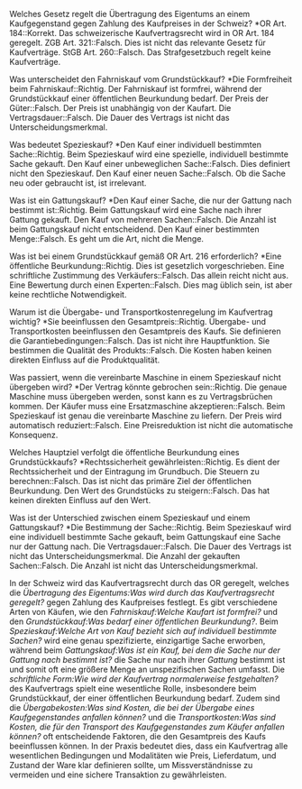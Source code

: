 Welches Gesetz regelt die Übertragung des Eigentums an einem Kaufgegenstand gegen Zahlung des Kaufpreises in der Schweiz?
*OR Art. 184::Korrekt. Das schweizerische Kaufvertragsrecht wird in OR Art. 184 geregelt.
ZGB Art. 321::Falsch. Dies ist nicht das relevante Gesetz für Kaufverträge.
StGB Art. 260::Falsch. Das Strafgesetzbuch regelt keine Kaufverträge.

Was unterscheidet den Fahrniskauf vom Grundstückkauf?
*Die Formfreiheit beim Fahrniskauf::Richtig. Der Fahrniskauf ist formfrei, während der Grundstückkauf einer öffentlichen Beurkundung bedarf.
Der Preis der Güter::Falsch. Der Preis ist unabhängig von der Kaufart.
Die Vertragsdauer::Falsch. Die Dauer des Vertrags ist nicht das Unterscheidungsmerkmal.

Was bedeutet Spezieskauf?
*Den Kauf einer individuell bestimmten Sache::Richtig. Beim Spezieskauf wird eine spezielle, individuell bestimmte Sache gekauft.
Den Kauf einer unbeweglichen Sache::Falsch. Dies definiert nicht den Spezieskauf.
Den Kauf einer neuen Sache::Falsch. Ob die Sache neu oder gebraucht ist, ist irrelevant.

Was ist ein Gattungskauf?
*Den Kauf einer Sache, die nur der Gattung nach bestimmt ist::Richtig. Beim Gattungskauf wird eine Sache nach ihrer Gattung gekauft.
Den Kauf von mehreren Sachen::Falsch. Die Anzahl ist beim Gattungskauf nicht entscheidend.
Den Kauf einer bestimmten Menge::Falsch. Es geht um die Art, nicht die Menge.

Was ist bei einem Grundstückkauf gemäß OR Art. 216 erforderlich?
*Eine öffentliche Beurkundung::Richtig. Dies ist gesetzlich vorgeschrieben.
Eine schriftliche Zustimmung des Verkäufers::Falsch. Das allein reicht nicht aus.
Eine Bewertung durch einen Experten::Falsch. Dies mag üblich sein, ist aber keine rechtliche Notwendigkeit.

Warum ist die Übergabe- und Transportkostenregelung im Kaufvertrag wichtig?
*Sie beeinflussen den Gesamtpreis::Richtig. Übergabe- und Transportkosten beeinflussen den Gesamtpreis des Kaufs.
Sie definieren die Garantiebedingungen::Falsch. Das ist nicht ihre Hauptfunktion.
Sie bestimmen die Qualität des Produkts::Falsch. Die Kosten haben keinen direkten Einfluss auf die Produktqualität.

Was passiert, wenn die vereinbarte Maschine in einem Spezieskauf nicht übergeben wird?
*Der Vertrag könnte gebrochen sein::Richtig. Die genaue Maschine muss übergeben werden, sonst kann es zu Vertragsbrüchen kommen.
Der Käufer muss eine Ersatzmaschine akzeptieren::Falsch. Beim Spezieskauf ist genau die vereinbarte Maschine zu liefern.
Der Preis wird automatisch reduziert::Falsch. Eine Preisreduktion ist nicht die automatische Konsequenz.

Welches Hauptziel verfolgt die öffentliche Beurkundung eines Grundstückkaufs?
*Rechtssicherheit gewährleisten::Richtig. Es dient der Rechtssicherheit und der Eintragung im Grundbuch.
Die Steuern zu berechnen::Falsch. Das ist nicht das primäre Ziel der öffentlichen Beurkundung.
Den Wert des Grundstücks zu steigern::Falsch. Das hat keinen direkten Einfluss auf den Wert.

Was ist der Unterschied zwischen einem Spezieskauf und einem Gattungskauf?
*Die Bestimmung der Sache::Richtig. Beim Spezieskauf wird eine individuell bestimmte Sache gekauft, beim Gattungskauf eine Sache nur der Gattung nach.
Die Vertragsdauer::Falsch. Die Dauer des Vertrags ist nicht das Unterscheidungsmerkmal.
Die Anzahl der gekauften Sachen::Falsch. Die Anzahl ist nicht das Unterscheidungsmerkmal.



In der Schweiz wird das Kaufvertragsrecht durch das OR geregelt, welches die *Übertragung des Eigentums:Was wird durch das Kaufvertragsrecht geregelt?* gegen Zahlung des Kaufpreises festlegt. Es gibt verschiedene Arten von Käufen, wie den *Fahrniskauf:Welche Kaufart ist formfrei?* und den *Grundstückkauf:Was bedarf einer öffentlichen Beurkundung?*. Beim *Spezieskauf:Welche Art von Kauf bezieht sich auf individuell bestimmte Sachen?* wird eine genau spezifizierte, einzigartige Sache erworben, während beim *Gattungskauf:Was ist ein Kauf, bei dem die Sache nur der Gattung nach bestimmt ist?* die Sache nur nach ihrer *Gattung* bestimmt ist und somit oft eine größere Menge an unspezifischen Sachen umfasst. Die *schriftliche Form:Wie wird der Kaufvertrag normalerweise festgehalten?* des Kaufvertrags spielt eine wesentliche Rolle, insbesondere beim Grundstückkauf, der einer öffentlichen Beurkundung bedarf. Zudem sind die *Übergabekosten:Was sind Kosten, die bei der Übergabe eines Kaufgegenstandes anfallen können?* und die *Transportkosten:Was sind Kosten, die für den Transport des Kaufgegenstandes zum Käufer anfallen können?* oft entscheidende Faktoren, die den Gesamtpreis des Kaufs beeinflussen können. In der Praxis bedeutet dies, dass ein Kaufvertrag alle wesentlichen Bedingungen und Modalitäten wie Preis, Lieferdatum, und Zustand der Ware klar definieren sollte, um Missverständnisse zu vermeiden und eine sichere Transaktion zu gewährleisten.
